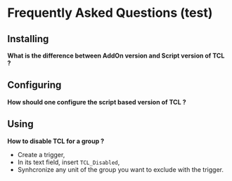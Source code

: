 # Frequently Asked Questions (test)

## Installing

**What is the difference between AddOn version and Script version of TCL ?**

## Configuring

**How should one configure the script based version of TCL ?**

## Using

**How to disable TCL for a group ?**

* Create a trigger,
* In its text field, insert ```TCL_Disabled```,
* Synhcronize any unit of the group you want to exclude with the trigger.
